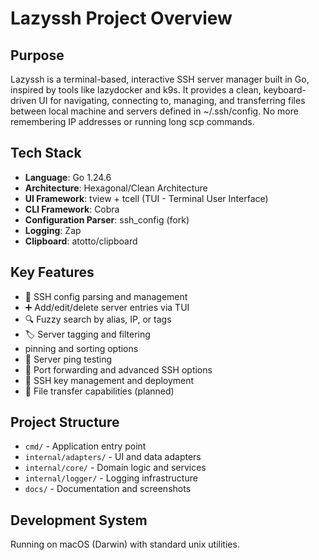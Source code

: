 # Lazyssh Project Overview

## Purpose
Lazyssh is a terminal-based, interactive SSH server manager built in Go, inspired by tools like lazydocker and k9s. It provides a clean, keyboard-driven UI for navigating, connecting to, managing, and transferring files between local machine and servers defined in ~/.ssh/config. No more remembering IP addresses or running long scp commands.

## Tech Stack
- **Language**: Go 1.24.6
- **Architecture**: Hexagonal/Clean Architecture
- **UI Framework**: tview + tcell (TUI - Terminal User Interface)
- **CLI Framework**: Cobra
- **Configuration Parser**: ssh_config (fork)
- **Logging**: Zap
- **Clipboard**: atotto/clipboard

## Key Features
- 📜 SSH config parsing and management
- ➕ Add/edit/delete server entries via TUI
- 🔍 Fuzzy search by alias, IP, or tags
- 🏷 Server tagging and filtering
- ️pinning and sorting options
- 🏓 Server ping testing
- 🔗 Port forwarding and advanced SSH options
- 🔑 SSH key management and deployment
- 📁 File transfer capabilities (planned)

## Project Structure
- `cmd/` - Application entry point
- `internal/adapters/` - UI and data adapters
- `internal/core/` - Domain logic and services
- `internal/logger/` - Logging infrastructure
- `docs/` - Documentation and screenshots

## Development System
Running on macOS (Darwin) with standard unix utilities.